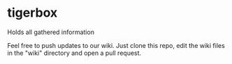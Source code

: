 # tigerbox
Holds all gathered information

Feel free to push updates to our wiki. Just clone this repo, edit the wiki files in the "wiki" directory and open a pull request.